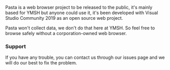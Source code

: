 Pasta is a web browser project to be released to the public, it's mainly based for YMSH but anyone could use it, it's been developed with Visual Studio Community 2019 as an open source web project. 

Pasta won't collect data, we don't do that here at YMSH. So feel free to browse safely without a corporation-owned web browser.

















### Support

If you have any trouble, you can contact us through our issues page and we will do our best to fix the problem.

